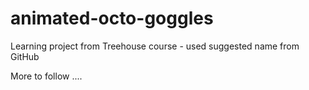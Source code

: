 # animated-octo-goggles
Learning project from Treehouse course - used suggested name from GitHub

More to follow ....
